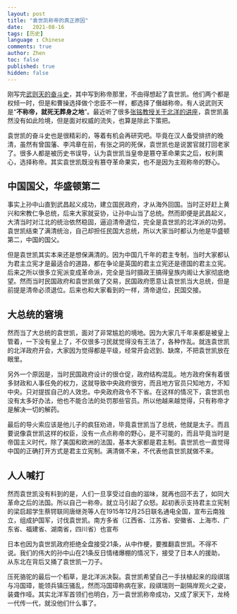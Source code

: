 ```yaml
---
layout: post
title: "袁世凯称帝的真正原因"
date:   2021-08-16
tags: [历史]
language : Chinese
comments: true
author: Zhen
toc: false
published: true
hidden: false
---
```

刚写完[武则天的奋斗史](/唯一女皇武则天的奋斗史)，其中写到称帝那里，不由得想起了袁世凯。他们两个都是权倾一时，但是和曹操选择做个忠臣不一样，都选择了僭越称帝。有人说武则天是“**不称帝，就死无葬身之地**”。最近听了很多[张铭教授关于北洋的讲座](https://youtu.be/u28-yNfNPHQ)，袁世凯虽然没有如此险境，但是面对权威的流失，也算是除此下策把。

袁世凯的奋斗史也是很精彩的，等着有机会再研究吧。毕竟在汉人备受排挤的晚清，虽然有曾国藩、李鸿章在前，有张之洞的死保，袁世凯也是说罢官就打回老家了。很多人都是被历史书误导，认为袁世凯当皇帝是篡夺革命果实之后，权利熏心，选择称帝。其实袁世凯既没有篡夺革命果实，也不是因为主观称帝的野心。

## 中国国父，华盛顿第二
事实上孙中山直到武昌起义成功，建立国民政府，才从海外回国。当时正好赶上黄兴和宋教仁争总统，后来大家就妥协，让孙中山当了总统。然而即便是武昌起义，大清当时对江北的统治依然稳固，逼迫清帝退位，完全是袁世凯的北洋派的功劳。袁世凯结束了满清统治，自己却担任民国大总统，所以大家当时都认为他是华盛顿第二，中国的国父。

但是袁世凯其实本来还是想保满清的。因为中国几千年的君主专制，当时大家都认为君主立宪才是最适合的道路，都在争论是英国的君主立宪还是德国的君主立宪。后来之所以很多立宪派变成革命派，完全是当时摄政王搞得皇族内阁让大家彻底绝望。然而当时民国政府和袁世凯做了交易，民国政府愿意让袁世凯当大总统，但是前提是清帝必须退位。后来也和大家看到的一样，清帝退位，民国交接。

## 大总统的窘境
然而当了大总统的袁世凯，面对了非常尴尬的境地。因为大家几千年来都是被皇上管着，一下没有皇上了，不仅很多刁民就觉得没有王法了，各种作乱。就连袁世凯的北洋政府开会，大家因为觉得都是平级，经常开会迟到、缺席，不把袁世凯放在眼里。

另外一个原因是，当时民国政府设计的很仓促，政府结构混乱。地方政府保有着很多财政和人事任免的权力，这就导致中央政府很穷，而且地方官员只知地方，不知中央。只对提拔自己的人效忠。中央政府政令不下省。在这样的情况下，袁世凯也没有太多好办法，他也不能合法的处罚那些官员。所以他越来越觉得，只有称帝才是解决一切的解药。

最后的导火索应该是他儿子的疯狂劝进，毕竟袁世凯当了总统，他就是太子。而且要说像袁世凯这样的权臣，没有一点点称帝的野心，是不可能的，而且毕竟当时是帝国主义时代，除了美国和欧洲的法国，基本大家都是君主制。袁世凯也一直觉得中国的正确打开方式是君主立宪制。满清做不来，不代表他袁世凯就做不来。

## 人人喊打
然而袁世凯没有料到的是，人们一旦享受过自由的滋味，就再也回不去了，如同大革命之后的法国。所以自己一称帝。就立马引起了众怒。起初表示支持君主立宪制的梁启超学生蔡锷联同唐继尧等人在1915年12月25日联名通电全国，宣布云南独立，组成护国军，讨伐袁世凯。南方多省（江西省、江苏省、安徽省、上海市、广东省、福建省、湖南省，四川省）也宣布

日本也因为袁世凯政府拒绝全盘接受21条，从中作梗，要推翻袁世凯。不得不说。我们的伟大的孙中山在21条反日情绪爆棚的情况下，接受了日本人的援助，从东北在背后又捅了袁世凯一刀子。

压死骆驼的最后一个稻草，是北洋派决裂。袁世凯希望自己一手扶植起来的段祺瑞与冯国璋，能领兵镇压骚乱，然而冯国璋称病在家，段祺瑞则一副隔岸观火之姿，装聋作哑。其实北洋军首领们也明白，万一袁世凯称帝成功，又成了家天下，龙椅一代传一代，就没他们什么事了。
<!--stackedit_data:
eyJoaXN0b3J5IjpbMjQ1MzgzOTc4LC0xMDE3NDA5ODksNjc3OD
kzMjExLDk2NTMxMzE2MywxMjY0NjMwNTUwXX0=
-->